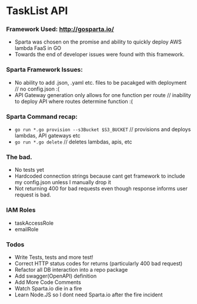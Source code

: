 # TaskList API

### Framework Used: http://gosparta.io/
  - Sparta was chosen on the promise and ability to quickly deploy AWS lambda FaaS in GO
  - Towards the end of developer issues were found with this framework.

### Sparta Framework Issues: 
  - No ability to add .json, .yaml etc. files to be pacakged with deployment // no config.json :(
  - API Gateway generation only allows for one function per route // inability to deploy API where routes determine function :(

### Sparta Command recap:
- ```go run *.go provision --s3Bucket $S3_BUCKET``` // provisions and deploys lambdas, API gateways etc
- ```go run *.go delete``` // deletes lambdas, apis, etc

### The bad.
- No tests yet
- Hardcoded connection strings because cant get framework to include my config.json unless I manually drop it
- Not returning 400 for bad requests even though response informs user request is bad.

### IAM Roles
- taskAccessRole
- emailRole


### Todos

 - Write Tests, tests and more test!
 - Correct HTTP status codes for returns (particularly 400 bad request)
 - Refactor all DB interaction into a repo package
 - Add swagger(OpenAPI) definition
 - Add More Code Comments
 - Watch Sparta.io die in a fire
 - Learn Node.JS so I dont need Sparta.io after the fire incident